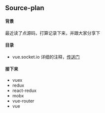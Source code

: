 ## Source-plan

#### 背景
最近读了点源码，打算记录下来，并跟大家分享下
#### 目录
+ vue.socket.io
  详细的注释，[传送门](git@github.com:Juliiii/Vue-Socket.io.git)

#### 接下来
+ vuex
+ redux
+ react-redux
+ mobx
+ vue-router
+ vue